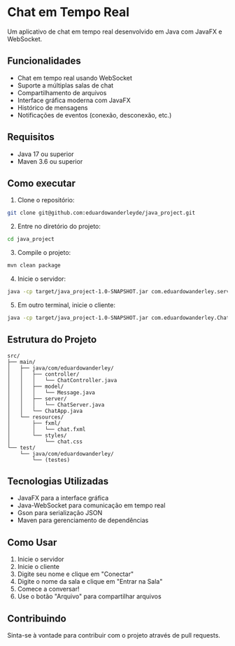 # Chat em Tempo Real

Um aplicativo de chat em tempo real desenvolvido em Java com JavaFX e WebSocket.

## Funcionalidades

- Chat em tempo real usando WebSocket
- Suporte a múltiplas salas de chat
- Compartilhamento de arquivos
- Interface gráfica moderna com JavaFX
- Histórico de mensagens
- Notificações de eventos (conexão, desconexão, etc.)

## Requisitos

- Java 17 ou superior
- Maven 3.6 ou superior

## Como executar

1. Clone o repositório:

```bash
git clone git@github.com:eduardowanderleyde/java_project.git
```

2. Entre no diretório do projeto:

```bash
cd java_project
```

3. Compile o projeto:

```bash
mvn clean package
```

4. Inicie o servidor:

```bash
java -cp target/java_project-1.0-SNAPSHOT.jar com.eduardowanderley.server.ChatServer
```

5. Em outro terminal, inicie o cliente:

```bash
java -cp target/java_project-1.0-SNAPSHOT.jar com.eduardowanderley.ChatApp
```

## Estrutura do Projeto

```
src/
├── main/
│   ├── java/com/eduardowanderley/
│   │   ├── controller/
│   │   │   └── ChatController.java
│   │   ├── model/
│   │   │   └── Message.java
│   │   ├── server/
│   │   │   └── ChatServer.java
│   │   └── ChatApp.java
│   └── resources/
│       ├── fxml/
│       │   └── chat.fxml
│       └── styles/
│           └── chat.css
└── test/
    └── java/com/eduardowanderley/
        └── (testes)
```

## Tecnologias Utilizadas

- JavaFX para a interface gráfica
- Java-WebSocket para comunicação em tempo real
- Gson para serialização JSON
- Maven para gerenciamento de dependências

## Como Usar

1. Inicie o servidor
2. Inicie o cliente
3. Digite seu nome e clique em "Conectar"
4. Digite o nome da sala e clique em "Entrar na Sala"
5. Comece a conversar!
6. Use o botão "Arquivo" para compartilhar arquivos

## Contribuindo

Sinta-se à vontade para contribuir com o projeto através de pull requests.
